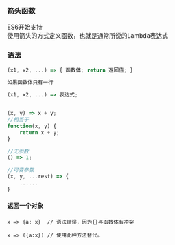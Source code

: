 ### 箭头函数
ES6开始支持  
使用箭头的方式定义函数，也就是通常所说的Lambda表达式

### 语法
```js
(x1, x2, ...) => { 函数体; return 返回值; }

如果函数体只有一行

(x1, x2, ...) => 表达式;


(x, y) => x + y;
//相当于
function(x, y) {
    return x + y;
}

//无参数
() => 1;

//可变参数
(x, y, ...rest) => {
    ......
}
```

#### 返回一个对象
```
x => {a: x}  // 语法错误，因为{}与函数体有冲突

x => ({a:x}) // 使用此种方法替代。
```